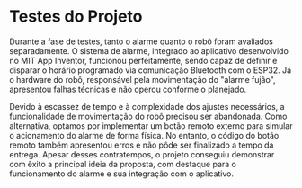 # Testes do Projeto

Durante a fase de testes, tanto o alarme quanto o robô foram avaliados separadamente. O sistema de alarme, integrado ao aplicativo desenvolvido no MIT App Inventor, funcionou perfeitamente, sendo capaz de definir e disparar o horário programado via comunicação Bluetooth com o ESP32. Já o hardware do robô, responsável pela movimentação do "alarme fujão", apresentou falhas técnicas e não operou conforme o planejado.

Devido à escassez de tempo e à complexidade dos ajustes necessários, a funcionalidade de movimentação do robô precisou ser abandonada. Como alternativa, optamos por implementar um botão remoto externo para simular o acionamento do alarme de forma física. No entanto, o código do botão remoto também apresentou erros e não pôde ser finalizado a tempo da entrega. Apesar desses contratempos, o projeto conseguiu demonstrar com êxito a principal ideia da proposta, com destaque para o funcionamento do alarme e sua integração com o aplicativo.
